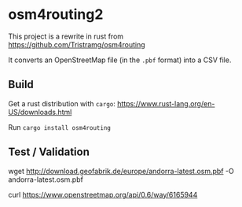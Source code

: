 # osm4routing2

This project is a rewrite in rust from https://github.com/Tristramg/osm4routing

It converts an OpenStreetMap file (in the `.pbf` format) into a CSV file.

## Build
Get a rust distribution with `cargo`: https://www.rust-lang.org/en-US/downloads.html

Run `cargo install osm4routing`

## Test / Validation

wget http://download.geofabrik.de/europe/andorra-latest.osm.pbf -O andorra-latest.osm.pbf


curl https://www.openstreetmap.org/api/0.6/way/6165944
